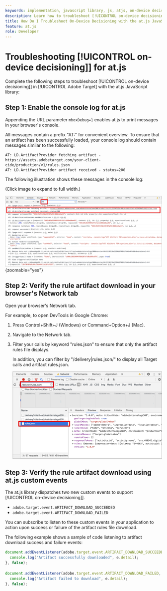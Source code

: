 ```yaml
---
keywords: implementation, javascript library, js, atjs, on-device decisioning, on device decisioning, at.js, on-device, on device, troubleshooting, trouble shooting, implementation2
description: Learn how to troubleshoot [!UICONTROL on-device decisioning]] with the at.js library.
title: How Do I Troubleshoot On-Device Decisioning with the at.js JavaScript Library?
feature: at.js
role: Developer
---
```

# Troubleshooting [!UICONTROL on-device decisioning]] for at.js

Complete the following steps to troubleshoot [!UICONTROL on-device decisioning]] in [!UICONTROL Adobe Target] with the at.js JavaScript library:

## Step 1: Enable the console log for at.js

Appending the URL parameter `mboxDebug=1` enables at.js to print messages in your browser's console. 

All messages contain a prefix "AT:" for convenient overview. To ensure that an artifact has been successfully loaded, your console log should contain messages similar to the following:

```
AT: LD.ArtifactProvider fetching artifact - https://assets.adobetarget.com/your-client-cide/production/v1/rules.json
AT: LD.ArtifactProvider artifact received - status=200
```

The following illustration shows these messages in the console log:

(Click image to expand to full width.)

![Console log with artifact messages](/help/dev/implement/client-side/atjs/on-device-decisioning/assets/browser-console.png "Console log with artifact messages"){zoomable="yes"}

## Step 2: Verify the rule artifact download in your browser's Network tab

Open your browser's Network tab. 

For example, to open DevTools in Google Chrome:

1. Press Control+Shift+J (Windows) or Command+Option+J (Mac).
1. Navigate to the Network tab. 
1. Filter your calls by keyword "rules.json" to ensure that only the artifact rules file displays. 

   In addition, you can filter by "/delivery|rules.json/" to display all Target calls and artifact rules.json.

   ![Network tab in Google Chrome](assets/rule-json.png)

## Step 3: Verify the rule artifact download using at.js custom events

The at.js library dispatches two new custom events to support [!UICONTROL on-device decisioning]]. 

* `adobe.target.event.ARTIFACT_DOWNLOAD_SUCCEEDED`
* `adobe.target.event.ARTIFACT_DOWNLOAD_FAILED` 

You can subscribe to listen to these custom events in your application to action upon success or failure of the artifact rules file download. 

The following example shows a sample of code listening to artifact download success and failure events:

```javascript
document.addEventListener(adobe.target.event.ARTIFACT_DOWNLOAD_SUCCEEDED, function(e) { 
  console.log("Artifact successfully downloaded", e.detail);
}, false);

document.addEventListener(adobe.target.event.ARTIFACT_DOWNLOAD_FAILED, function(e) { 
  console.log("Artifact failed to download", e.detail);
}, false);
```
